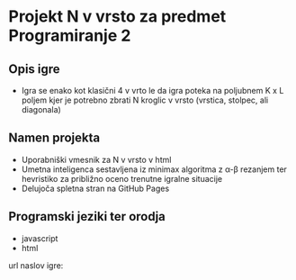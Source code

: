 # Projekt N v vrsto za predmet Programiranje 2
## Opis igre
* Igra se enako kot klasični 4 v vrto le da igra poteka na poljubnem K x L poljem kjer je potrebno zbrati N kroglic v vrsto (vrstica, stolpec, ali diagonala)

## Namen projekta
* Uporabniški vmesnik za N v vrsto v html
* Umetna inteligenca sestavljena iz minimax algoritma z α-β rezanjem ter hevristiko za približno oceno trenutne igralne situacije
* Delujoča spletna stran na GitHub Pages

## Programski jeziki ter orodja
* javascript
* html

url naslov igre: